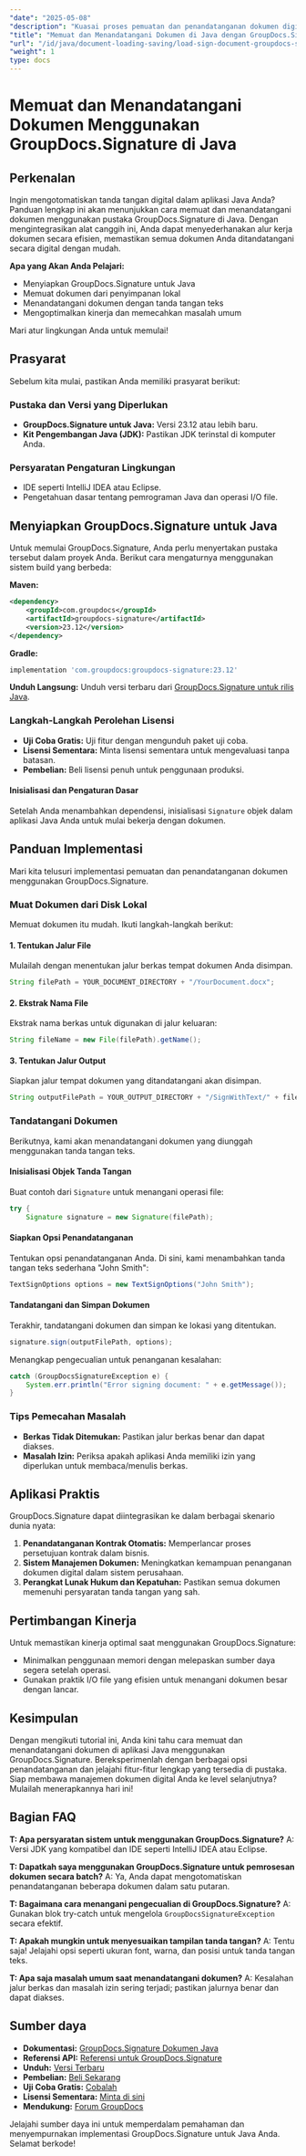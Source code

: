 ```yaml
---
"date": "2025-05-08"
"description": "Kuasai proses pemuatan dan penandatanganan dokumen digital menggunakan GroupDocs.Signature untuk Java. Sederhanakan alur kerja dokumen Anda dengan tutorial mendetail ini."
"title": "Memuat dan Menandatangani Dokumen di Java dengan GroupDocs.Signature&#58; Panduan Lengkap"
"url": "/id/java/document-loading-saving/load-sign-document-groupdocs-signature-java/"
"weight": 1
type: docs
---
```

# Memuat dan Menandatangani Dokumen Menggunakan GroupDocs.Signature di Java

## Perkenalan

Ingin mengotomatiskan tanda tangan digital dalam aplikasi Java Anda? Panduan lengkap ini akan menunjukkan cara memuat dan menandatangani dokumen menggunakan pustaka GroupDocs.Signature di Java. Dengan mengintegrasikan alat canggih ini, Anda dapat menyederhanakan alur kerja dokumen secara efisien, memastikan semua dokumen Anda ditandatangani secara digital dengan mudah.

**Apa yang Akan Anda Pelajari:**
- Menyiapkan GroupDocs.Signature untuk Java
- Memuat dokumen dari penyimpanan lokal
- Menandatangani dokumen dengan tanda tangan teks
- Mengoptimalkan kinerja dan memecahkan masalah umum

Mari atur lingkungan Anda untuk memulai!

## Prasyarat
Sebelum kita mulai, pastikan Anda memiliki prasyarat berikut:

### Pustaka dan Versi yang Diperlukan
- **GroupDocs.Signature untuk Java:** Versi 23.12 atau lebih baru.
- **Kit Pengembangan Java (JDK):** Pastikan JDK terinstal di komputer Anda.

### Persyaratan Pengaturan Lingkungan
- IDE seperti IntelliJ IDEA atau Eclipse.
- Pengetahuan dasar tentang pemrograman Java dan operasi I/O file.

## Menyiapkan GroupDocs.Signature untuk Java
Untuk memulai GroupDocs.Signature, Anda perlu menyertakan pustaka tersebut dalam proyek Anda. Berikut cara mengaturnya menggunakan sistem build yang berbeda:

**Maven:**
```xml
<dependency>
    <groupId>com.groupdocs</groupId>
    <artifactId>groupdocs-signature</artifactId>
    <version>23.12</version>
</dependency>
```

**Gradle:**
```gradle
implementation 'com.groupdocs:groupdocs-signature:23.12'
```

**Unduh Langsung:**
Unduh versi terbaru dari [GroupDocs.Signature untuk rilis Java](https://releases.groupdocs.com/signature/java/).

### Langkah-Langkah Perolehan Lisensi
- **Uji Coba Gratis:** Uji fitur dengan mengunduh paket uji coba.
- **Lisensi Sementara:** Minta lisensi sementara untuk mengevaluasi tanpa batasan.
- **Pembelian:** Beli lisensi penuh untuk penggunaan produksi.

#### Inisialisasi dan Pengaturan Dasar
Setelah Anda menambahkan dependensi, inisialisasi `Signature` objek dalam aplikasi Java Anda untuk mulai bekerja dengan dokumen.

## Panduan Implementasi
Mari kita telusuri implementasi pemuatan dan penandatanganan dokumen menggunakan GroupDocs.Signature.

### Muat Dokumen dari Disk Lokal
Memuat dokumen itu mudah. Ikuti langkah-langkah berikut:

#### 1. Tentukan Jalur File
Mulailah dengan menentukan jalur berkas tempat dokumen Anda disimpan.
```java
String filePath = YOUR_DOCUMENT_DIRECTORY + "/YourDocument.docx";
```

#### 2. Ekstrak Nama File
Ekstrak nama berkas untuk digunakan di jalur keluaran:
```java
String fileName = new File(filePath).getName();
```

#### 3. Tentukan Jalur Output
Siapkan jalur tempat dokumen yang ditandatangani akan disimpan.
```java
String outputFilePath = YOUR_OUTPUT_DIRECTORY + "/SignWithText/" + fileName;
```

### Tandatangani Dokumen
Berikutnya, kami akan menandatangani dokumen yang diunggah menggunakan tanda tangan teks.

#### Inisialisasi Objek Tanda Tangan
Buat contoh dari `Signature` untuk menangani operasi file:
```java
try {
    Signature signature = new Signature(filePath);
```

#### Siapkan Opsi Penandatanganan
Tentukan opsi penandatanganan Anda. Di sini, kami menambahkan tanda tangan teks sederhana "John Smith":
```java
TextSignOptions options = new TextSignOptions("John Smith");
```

#### Tandatangani dan Simpan Dokumen
Terakhir, tandatangani dokumen dan simpan ke lokasi yang ditentukan.
```java
signature.sign(outputFilePath, options);
```
Menangkap pengecualian untuk penanganan kesalahan:
```java
catch (GroupDocsSignatureException e) {
    System.err.println("Error signing document: " + e.getMessage());
}
```

### Tips Pemecahan Masalah
- **Berkas Tidak Ditemukan:** Pastikan jalur berkas benar dan dapat diakses.
- **Masalah Izin:** Periksa apakah aplikasi Anda memiliki izin yang diperlukan untuk membaca/menulis berkas.

## Aplikasi Praktis
GroupDocs.Signature dapat diintegrasikan ke dalam berbagai skenario dunia nyata:
1. **Penandatanganan Kontrak Otomatis:** Memperlancar proses persetujuan kontrak dalam bisnis.
2. **Sistem Manajemen Dokumen:** Meningkatkan kemampuan penanganan dokumen digital dalam sistem perusahaan.
3. **Perangkat Lunak Hukum dan Kepatuhan:** Pastikan semua dokumen memenuhi persyaratan tanda tangan yang sah.

## Pertimbangan Kinerja
Untuk memastikan kinerja optimal saat menggunakan GroupDocs.Signature:
- Minimalkan penggunaan memori dengan melepaskan sumber daya segera setelah operasi.
- Gunakan praktik I/O file yang efisien untuk menangani dokumen besar dengan lancar.

## Kesimpulan
Dengan mengikuti tutorial ini, Anda kini tahu cara memuat dan menandatangani dokumen di aplikasi Java menggunakan GroupDocs.Signature. Bereksperimenlah dengan berbagai opsi penandatanganan dan jelajahi fitur-fitur lengkap yang tersedia di pustaka. Siap membawa manajemen dokumen digital Anda ke level selanjutnya? Mulailah menerapkannya hari ini!

## Bagian FAQ
**T: Apa persyaratan sistem untuk menggunakan GroupDocs.Signature?**
A: Versi JDK yang kompatibel dan IDE seperti IntelliJ IDEA atau Eclipse.

**T: Dapatkah saya menggunakan GroupDocs.Signature untuk pemrosesan dokumen secara batch?**
A: Ya, Anda dapat mengotomatiskan penandatanganan beberapa dokumen dalam satu putaran.

**T: Bagaimana cara menangani pengecualian di GroupDocs.Signature?**
A: Gunakan blok try-catch untuk mengelola `GroupDocsSignatureException` secara efektif.

**T: Apakah mungkin untuk menyesuaikan tampilan tanda tangan?**
A: Tentu saja! Jelajahi opsi seperti ukuran font, warna, dan posisi untuk tanda tangan teks.

**T: Apa saja masalah umum saat menandatangani dokumen?**
A: Kesalahan jalur berkas dan masalah izin sering terjadi; pastikan jalurnya benar dan dapat diakses.

## Sumber daya
- **Dokumentasi:** [GroupDocs.Signature Dokumen Java](https://docs.groupdocs.com/signature/java/)
- **Referensi API:** [Referensi untuk GroupDocs.Signature](https://reference.groupdocs.com/signature/java/)
- **Unduh:** [Versi Terbaru](https://releases.groupdocs.com/signature/java/)
- **Pembelian:** [Beli Sekarang](https://purchase.groupdocs.com/buy)
- **Uji Coba Gratis:** [Cobalah](https://releases.groupdocs.com/signature/java/)
- **Lisensi Sementara:** [Minta di sini](https://purchase.groupdocs.com/temporary-license/)
- **Mendukung:** [Forum GroupDocs](https://forum.groupdocs.com/c/signature/)

Jelajahi sumber daya ini untuk memperdalam pemahaman dan menyempurnakan implementasi GroupDocs.Signature untuk Java Anda. Selamat berkode!
